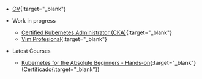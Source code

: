 - [CV](https://www.getmanfred.com/perfil/antonio){:target="_blank"}

- Work in progress
  - [Certified Kubernetes Administrator (CKA)](https://www.udemy.com/course/certified-kubernetes-administrator-with-practice-tests/){:target="_blank"}
  - [Vim Profesional](https://www.udemy.com/course/vim-profesional/){:target="_blank"}

- Latest Courses
  - [Kubernetes for the Absolute Beginners - Hands-on](https://www.udemy.com/course/learn-kubernetes/){:target="_blank"}  ([Certificado](https://www.udemy.com/certificate/UC-c4ba086e-bc55-4dee-9416-b6e3e0431f52/){:target="_blank"})
